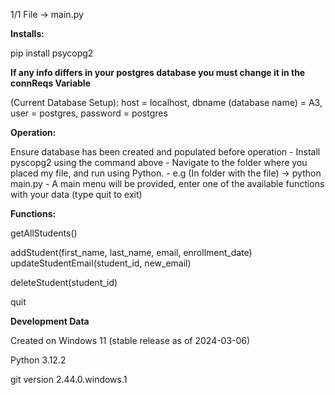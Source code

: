 1/1 File -> main.py

**Installs:**

pip install psycopg2

******If any info differs in your postgres database you must change it in the connReqs Variable******

(Current Database Setup):
host = localhost, dbname (database name) = A3, user = postgres, password = postgres


**Operation:**

Ensure database has been created and populated before operation -
Install pyscopg2 using the command above -
Navigate to the folder where you placed my file, and run using Python. -
e.g (In folder with the file) ->
python main.py -
A main menu will be provided, enter one of the available functions with your data (type quit to exit)

**Functions:**

getAllStudents()

addStudent(first_name, last_name, email, enrollment_date)
updateStudentEmail(student_id, new_email)

deleteStudent(student_id)

quit




**Development Data**

Created on Windows 11 (stable release as of 2024-03-06)

Python 3.12.2

git version 2.44.0.windows.1
